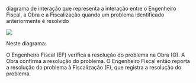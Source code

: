 
diagrama de interação que representa a interação entre o Engenheiro Fiscal, a Obra e a Fiscalização quando um problema identificado anteriormente é resolvido

[![](https://mermaid.ink/img/pako:eNqNksFugzAMhl8l8plWULICOfSywW1C6qQdJi5uMG0kSFgI09qq775AN6ndYdottr_fv-X4DNLUBAIGeh9JS3pSuLfYVZqxHq1TUvWoHcsLhgPL9Z70gZQ1rFCDxPY3NlPXkjqhRPMbKCeg3FmcCnmx2GxKwV7JqkZJZJYG045exmrDemt2LXUzidKpD3TEyikqF16XF4I9Gt0o290Ip3JN9_hs4-kt9ca6_7gUU1T8uGxprwZn_xDeOBYQQEd-JlX7rZ6nagXuQB1VIPyzpgbH1lVQ6YtHcXTm5aglCGdHCmDsa9_l-xPuk3mtnLEgGmwHn_TrBHGGTxARj5ZpGkY8DbM4i3nMAziCSJIlX2dJGD7wZBXGaXYJ4GSM7xouU86zaJWsEx6FqySNA6C5-_P1GOabmC3eZsE0xuULJ0i2ug?type=png)](https://mermaid.live/edit#pako:eNqNksFugzAMhl8l8plWULICOfSywW1C6qQdJi5uMG0kSFgI09qq775AN6ndYdottr_fv-X4DNLUBAIGeh9JS3pSuLfYVZqxHq1TUvWoHcsLhgPL9Z70gZQ1rFCDxPY3NlPXkjqhRPMbKCeg3FmcCnmx2GxKwV7JqkZJZJYG045exmrDemt2LXUzidKpD3TEyikqF16XF4I9Gt0o290Ip3JN9_hs4-kt9ca6_7gUU1T8uGxprwZn_xDeOBYQQEd-JlX7rZ6nagXuQB1VIPyzpgbH1lVQ6YtHcXTm5aglCGdHCmDsa9_l-xPuk3mtnLEgGmwHn_TrBHGGTxARj5ZpGkY8DbM4i3nMAziCSJIlX2dJGD7wZBXGaXYJ4GSM7xouU86zaJWsEx6FqySNA6C5-_P1GOabmC3eZsE0xuULJ0i2ug)



Neste diagrama:

O Engenheiro Fiscal (EF) verifica a resolução do problema na Obra (O).
A Obra confirma a resolução do problema.
O Engenheiro Fiscal então reporta a resolução do problema à Fiscalização (F), que registra a resolução do problema.
